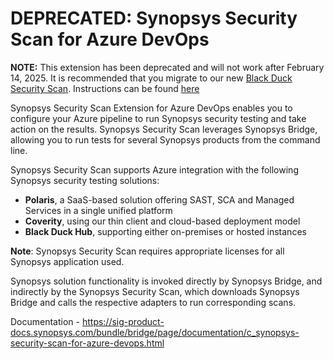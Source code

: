 # DEPRECATED: Synopsys Security Scan for Azure DevOps

**NOTE:** This extension has been deprecated and will not work after February 14, 2025. It is recommended that you migrate to our new <a href="https://marketplace.visualstudio.com/items?itemName=blackduck.blackduck-security-scan">Black Duck Security Scan</a>. Instructions can be found <a href="https://documentation.blackduck.com/bundle/bridge/page/documentation/c_security-scan-for-azure-devops.html">here</a>

Synopsys Security Scan Extension for Azure DevOps enables you to configure your Azure pipeline to run Synopsys security testing and take action on the results. 
Synopsys Security Scan leverages Synopsys Bridge, allowing you to run tests for several Synopsys products from the command line.

Synopsys Security Scan supports Azure integration with the following Synopsys security testing solutions:
- **Polaris**, a SaaS-based solution offering SAST, SCA and Managed Services in a single unified platform
- **Coverity**, using our thin client and cloud-based deployment model
- **Black Duck Hub**, supporting either on-premises or hosted instances

**Note**: Synopsys Security Scan requires appropriate licenses for all Synopsys application used.

Synopsys solution functionality is invoked directly by Synopsys Bridge, and indirectly by the Synopsys Security Scan, which downloads Synopsys Bridge and calls the respective adapters to run corresponding scans.


Documentation - https://sig-product-docs.synopsys.com/bundle/bridge/page/documentation/c_synopsys-security-scan-for-azure-devops.html
